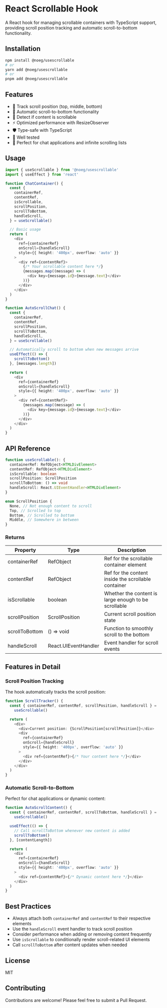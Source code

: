 # React Scrollable Hook

A React hook for managing scrollable containers with TypeScript support, providing scroll position tracking and automatic scroll-to-bottom functionality.

## Installation

```bash
npm install @noeg/usescrollable
# or
yarn add @noeg/usescrollable
# or
pnpm add @noeg/usescrollable
```

## Features

- 📜 Track scroll position (top, middle, bottom)
- 🔄 Automatic scroll-to-bottom functionality
- 📏 Detect if content is scrollable
- ⚡️ Optimized performance with ResizeObserver
- 🛡️ Type-safe with TypeScript
- 🧪 Well tested
- 💬 Perfect for chat applications and infinite scrolling lists

## Usage

```typescript
import { useScrollable } from '@noeg/usescrollable'
import { useEffect } from 'react'

function ChatContainer() {
  const {
    containerRef,
    contentRef,
    isScrollable,
    scrollPosition,
    scrollToBottom,
    handleScroll,
  } = useScrollable()

  // Basic usage
  return (
    <div
      ref={containerRef}
      onScroll={handleScroll}
      style={{ height: '400px', overflow: 'auto' }}
    >
      <div ref={contentRef}>
        {/* Your scrollable content here */}
        {messages.map((message) => (
          <div key={message.id}>{message.text}</div>
        ))}
      </div>
    </div>
  )
}

function AutoScrollChat() {
  const {
    containerRef,
    contentRef,
    scrollPosition,
    scrollToBottom,
    handleScroll,
  } = useScrollable()

  // Automatically scroll to bottom when new messages arrive
  useEffect(() => {
    scrollToBottom()
  }, [messages.length])

  return (
    <div
      ref={containerRef}
      onScroll={handleScroll}
      style={{ height: '400px', overflow: 'auto' }}
    >
      <div ref={contentRef}>
        {messages.map((message) => (
          <div key={message.id}>{message.text}</div>
        ))}
      </div>
    </div>
  )
}
```

## API Reference

```typescript
function useScrollable(): {
  containerRef: RefObject<HTMLDivElement>
  contentRef: RefObject<HTMLDivElement>
  isScrollable: boolean
  scrollPosition: ScrollPosition
  scrollToBottom: () => void
  handleScroll: React.UIEventHandler<HTMLDivElement>
}

enum ScrollPosition {
  None, // Not enough content to scroll
  Top, // Scrolled to top
  Bottom, // Scrolled to bottom
  Middle, // Somewhere in between
}
```

### Returns

| Property       | Type                                 | Description                                          |
| -------------- | ------------------------------------ | ---------------------------------------------------- |
| containerRef   | RefObject<HTMLDivElement>            | Ref for the scrollable container element             |
| contentRef     | RefObject<HTMLDivElement>            | Ref for the content inside the scrollable container  |
| isScrollable   | boolean                              | Whether the content is large enough to be scrollable |
| scrollPosition | ScrollPosition                       | Current scroll position state                        |
| scrollToBottom | () => void                           | Function to smoothly scroll to the bottom            |
| handleScroll   | React.UIEventHandler<HTMLDivElement> | Event handler for scroll events                      |

## Features in Detail

### Scroll Position Tracking

The hook automatically tracks the scroll position:

```typescript
function ScrollTracker() {
  const { containerRef, contentRef, scrollPosition, handleScroll } =
    useScrollable()

  return (
    <div>
      <div>Current position: {ScrollPosition[scrollPosition]}</div>
      <div
        ref={containerRef}
        onScroll={handleScroll}
        style={{ height: '400px', overflow: 'auto' }}
      >
        <div ref={contentRef}>{/* Your content here */}</div>
      </div>
    </div>
  )
}
```

### Automatic Scroll-to-Bottom

Perfect for chat applications or dynamic content:

```typescript
function AutoScrollContent() {
  const { containerRef, contentRef, scrollToBottom, handleScroll } =
    useScrollable()

  useEffect(() => {
    // Call scrollToBottom whenever new content is added
    scrollToBottom()
  }, [contentLength])

  return (
    <div
      ref={containerRef}
      onScroll={handleScroll}
      style={{ height: '400px', overflow: 'auto' }}
    >
      <div ref={contentRef}>{/* Dynamic content here */}</div>
    </div>
  )
}
```

## Best Practices

- Always attach both `containerRef` and `contentRef` to their respective elements
- Use the `handleScroll` event handler to track scroll position
- Consider performance when adding or removing content frequently
- Use `isScrollable` to conditionally render scroll-related UI elements
- Call `scrollToBottom` after content updates when needed

## License

MIT

## Contributing

Contributions are welcome! Please feel free to submit a Pull Request.
